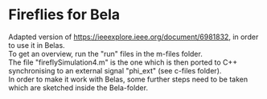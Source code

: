 # Fireflies for Bela 
Adapted version of https://ieeexplore.ieee.org/document/6981832, in order to use it in Belas.  <br />
To get an overview, run the "run" files in the m-files folder. <br />
The file "fireflySimulation4.m" is the one which is then ported to C++ synchronising to an external signal "phi_ext" (see c-files folder). <br />
In order to make it work with Belas, some further steps need to be taken which are sketched inside the Bela-folder.

